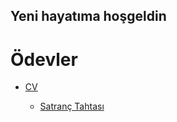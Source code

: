 ## Yeni hayatıma hoşgeldin

# Ödevler
 <nav>
   <ul>
	<li><a href="CV.html">CV
 <nav>
   <ul>
	<li><a href="Satranc.html">Satranç Tahtası
